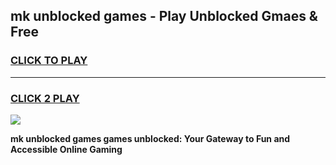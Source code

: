 
## mk unblocked games - Play Unblocked Gmaes & Free
<h3>
<a href="https://news.freeplayer.one?title=mk_unblocked_games&ref=23F">CLICK TO PLAY</a></h3>
<hr>

<h3>
<a href="https://news.freeplayer.one?title=mk_unblocked_games&ref=23F">CLICK 2 PLAY</a>
  
</h3>

<a href="https://news.freeplayer.one?title=mk_unblocked_games&ref=23F/"><img src="https://clearcache.store/games.png"></a>


**mk unblocked games games unblocked: Your Gateway to Fun and Accessible Online Gaming**
